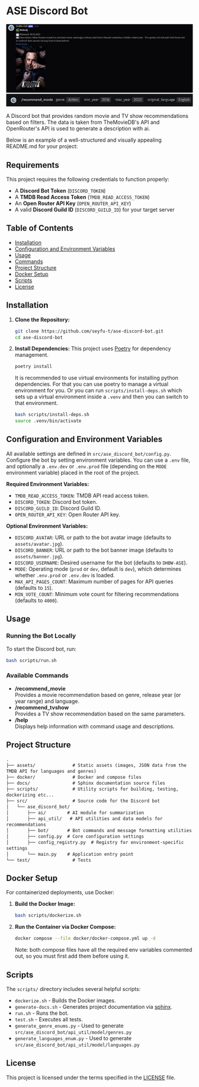 # ASE Discord Bot

![example_output.png](assets/example_output.png)
![example_command.png](assets/example_command.png)

A Discord bot that provides random movie and TV show recommendations based on filters. The data is taken from TheMovieDB's API and OpenRouter's API is used to generate a description with ai.

Below is an example of a well-structured and visually appealing README.md for your project:

## Requirements

This project requires the following credentials to function properly:
- A **Discord Bot Token** (`DISCORD_TOKEN`)
- A **TMDB Read Access Token** (`TMDB_READ_ACCESS_TOKEN`)
- An **Open Router API Key** (`OPEN_ROUTER_API_KEY`)
- A valid **Discord Guild ID** (`DISCORD_GUILD_ID`) for your target server

## Table of Contents

- [Installation](#installation)
- [Configuration and Environment Variables](#configuration-and-environment-variables)
- [Usage](#usage)
- [Commands](#commands)
- [Project Structure](#project-structure)
- [Docker Setup](#docker-setup)
- [Scripts](#scripts)
- [License](#license)

## Installation

1. **Clone the Repository:**

   ```bash
   git clone https://github.com/seyfu-t/ase-discord-bot.git
   cd ase-discord-bot
   ```

2. **Install Dependencies:**
   This project uses [Poetry](https://python-poetry.org/) for dependency management.

   ```bash
   poetry install
   ```

   It is recommended to use virtual environments for installing python dependencies. For that you can use poetry to manage a virtual environment for you. Or you can run `scripts/install-deps.sh` which sets up a virtual environment inside a `.venv` and then you can switch to that environment.

   ```bash
   bash scripts/install-deps.sh
   source .venv/bin/activate
   ```

## Configuration and Environment Variables

All available settings are defined in `src/ase_discord_bot/config.py`. Configure the bot by setting environment variables. You can use a `.env` file, and optionally a `.env.dev` or `.env.prod` file (depending on the `MODE` environment variable) placed in the root of the project.

**Required Environment Variables:**
- `TMDB_READ_ACCESS_TOKEN`: TMDB API read access token.
- `DISCORD_TOKEN`: Discord bot token.
- `DISCORD_GUILD_ID`: Discord Guild ID.
- `OPEN_ROUTER_API_KEY`: Open Router API key.

**Optional Environment Variables:**
- `DISCORD_AVATAR`: URL or path to the bot avatar image (defaults to `assets/avatar.jpg`).
- `DISCORD_BANNER`: URL or path to the bot banner image (defaults to `assets/banner.jpg`).
- `DISCORD_USERNAME`: Desired username for the bot (defaults to `DHBW-ASE`).
- `MODE`: Operating mode (`prod` or `dev`, default is `dev`), which determines whether `.env.prod` or `.env.dev` is loaded.
- `MAX_API_PAGES_COUNT`: Maximum number of pages for API queries (defaults to `15`).
- `MIN_VOTE_COUNT`: Minimum vote count for filtering recommendations (defaults to `4000`).


## Usage

### Running the Bot Locally

To start the Discord bot, run:

```bash
bash scripts/run.sh
```

### Available Commands

- **/recommend_movie**  
  Provides a movie recommendation based on genre, release year (or year range) and language.
- **/recommend_tvshow**  
  Provides a TV show recommendation based on the same parameters.
- **/help**  
  Displays help information with command usage and descriptions.

## Project Structure

```
.
├── assets/              # Static assets (images, JSON data from the TMDB API for languages and genres)
├── docker/              # Docker and compose files
├── docs/                # Sphinx documentation source files
├── scripts/             # Utility scripts for building, testing, dockerizing etc...
├── src/                 # Source code for the Discord bot
│   └── ase_discord_bot/
│       ├── ai/        # AI module for summarization
│       ├── api_util/   # API utilities and data models for recommendations
│       ├── bot/       # Bot commands and message formatting utilities
│       ├── config.py  # Core configuration settings
│       ├── config_registry.py  # Registry for environment-specific settings
│       └── main.py    # Application entry point
└── test/                # Tests
```

## Docker Setup

For containerized deployments, use Docker:

1. **Build the Docker Image:**

   ```bash
   bash scripts/dockerize.sh
   ```

2. **Run the Container via Docker Compose:**
   ```bash
   docker compose --file docker/docker-compose.yml up -d
   ```

   Note: both compose files have all the required env variables commented out, so you must first add them before using it.

## Scripts

The `scripts/` directory includes several helpful scripts:

- `dockerize.sh` - Builds the Docker images.
- `generate-docs.sh` - Generates project documentation via [sphinx](https://www.sphinx-doc.org/en/master/).
- `run.sh` - Runs the bot.
- `test.sh` - Executes all tests.
- `generate_genre_enums.py` - Used to generate `src/ase_discord_bot/api_util/model/genres.py`
- `generate_languages_enum.py` - Used to generate `src/ase_discord_bot/api_util/model/languages.py`

## License

This project is licensed under the terms specified in the [LICENSE](LICENSE) file.
